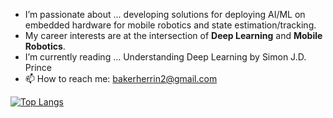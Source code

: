 - I’m passionate about ... developing solutions for deploying AI/ML on embedded hardware for mobile robotics and state estimation/tracking.
- My career interests are at the intersection of **Deep Learning** and **Mobile Robotics**.
- I’m currently reading ... Understanding Deep Learning by Simon J.D. Prince
- 📫 How to reach me: bakerherrin2@gmail.com

<!--
[![E. Baker Herrin's GitHub stats](https://github-readme-stats.vercel.app/api?username=abubake&cache_bust=1)](https://github.com/knmcguire/github-readme-stats) 
-->
[![Top Langs](https://github-readme-stats.vercel.app/api/top-langs/?username=abubake&cache_bust=1&size_weight=0.5&count_weight=0.5&langs_count=5&hide=assembly,cmake,makefile,matlab,shaderlab,html&layout=compact)](https://github.com/knmcguire/github-readme-stats)

<!---
Baker's GitHub TODOs:
- Organize/Move 3DGS_planning to GitHub
- Clean up readme.md for RAITE_CV_MLOps
- [DONE] Add Autonomous Robotics Python KF to Pinned items
- Add 3DCD Code to GitHub
- RAITE_CV_MLOps: Finish train,test,evaluate edits/refactor
- 3DCD Code: Clean up/ refactor

- Review Autonomous Robotics code to see what else should be added

Maybe Dos:
- Add Python/C++ KF Implementation to Pinned -> Add ROS2 Package for Python/C++ KF localization
- Add other 3 Dynamics approaches to Dynamics problems (have all 4 methods)
--->
